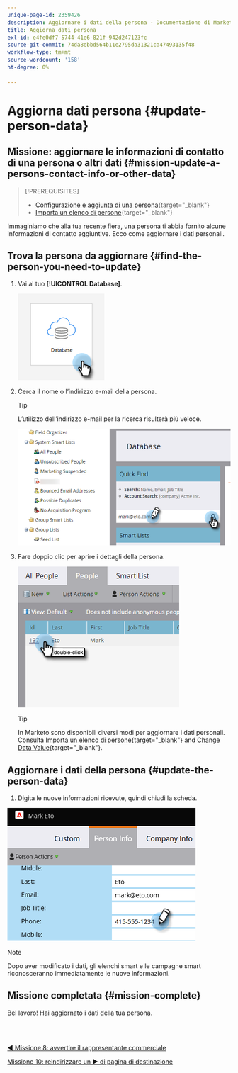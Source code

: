 ```yaml
---
unique-page-id: 2359426
description: Aggiornare i dati della persona - Documentazione di Marketo - Documentazione del prodotto
title: Aggiorna dati persona
exl-id: e4fe0df7-5744-41e6-821f-942d247123fc
source-git-commit: 74da8ebbd564b11e2795da31321ca47493135f48
workflow-type: tm+mt
source-wordcount: '158'
ht-degree: 0%

---
```


# Aggiorna dati persona {#update-person-data}

## Missione: aggiornare le informazioni di contatto di una persona o altri dati {#mission-update-a-persons-contact-info-or-other-data}

>[!PREREQUISITES]
>
>* [Configurazione e aggiunta di una persona](/help/marketo/getting-started/quick-wins/get-set-up-and-add-a-person.md){target="_blank"}
>* [Importa un elenco di persone](/help/marketo/getting-started/quick-wins/import-a-list-of-people.md){target="_blank"}


Immaginiamo che alla tua recente fiera, una persona ti abbia fornito alcune informazioni di contatto aggiuntive. Ecco come aggiornare i dati personali.

## Trova la persona da aggiornare {#find-the-person-you-need-to-update}

1. Vai al tuo **[!UICONTROL Database]**.

   ![](assets/update-person-data-1.png)

1. Cerca il nome o l’indirizzo e-mail della persona.

   >[!TIP]
   >
   >L’utilizzo dell’indirizzo e-mail per la ricerca risulterà più veloce.

   ![](assets/update-person-data-2.png)

1. Fare doppio clic per aprire i dettagli della persona.

   ![](assets/update-person-data-3.png)

   >[!TIP]
   >
   >In Marketo sono disponibili diversi modi per aggiornare i dati personali. Consulta [Importa un elenco di persone](/help/marketo/getting-started/quick-wins/import-a-list-of-people.md){target="_blank"} and [Change Data Value](/help/marketo/product-docs/core-marketo-concepts/smart-campaigns/flow-actions/change-data-value.md){target="_blank"}.

## Aggiornare i dati della persona {#update-the-person-data}

1. Digita le nuove informazioni ricevute, quindi chiudi la scheda.

![](assets/update-person-data-4.png)

>[!NOTE]
>
>Dopo aver modificato i dati, gli elenchi smart e le campagne smart riconosceranno immediatamente le nuove informazioni.

## Missione completata {#mission-complete}

Bel lavoro! Hai aggiornato i dati della tua persona.

<br> 

[◄ Missione 8: avvertire il rappresentante commerciale](/help/marketo/getting-started/quick-wins/alert-the-sales-rep.md)

[Missione 10: reindirizzare un ► di pagina di destinazione](/help/marketo/getting-started/quick-wins/redirect-a-landing-page.md)
